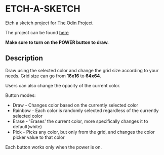 # ETCH-A-SKETCH

Etch a sketch project for [The Odin Project](https://www.theodinproject.com/)

The project can be found [here](https://nikoraii.github.io/odin-etch-a-sketch/)

**Make sure to turn on the POWER button to draw.**

## Description
Draw using the selected color and change the grid size according to your needs.
Grid size can go from **16x16** to **64x64**.

Users can also change the opacity of the current color.

Button modes:
* Draw - Changes color based on the currently selected color
* Rainbow - Each color is randomly selected regardless of the currently selected color
* Erase - 'Erases' the current color, more specifically changes it to default(white)
* Pick - Picks any color, but only from the grid, and changes the color picker value to that color

Each button works only when the power is on.